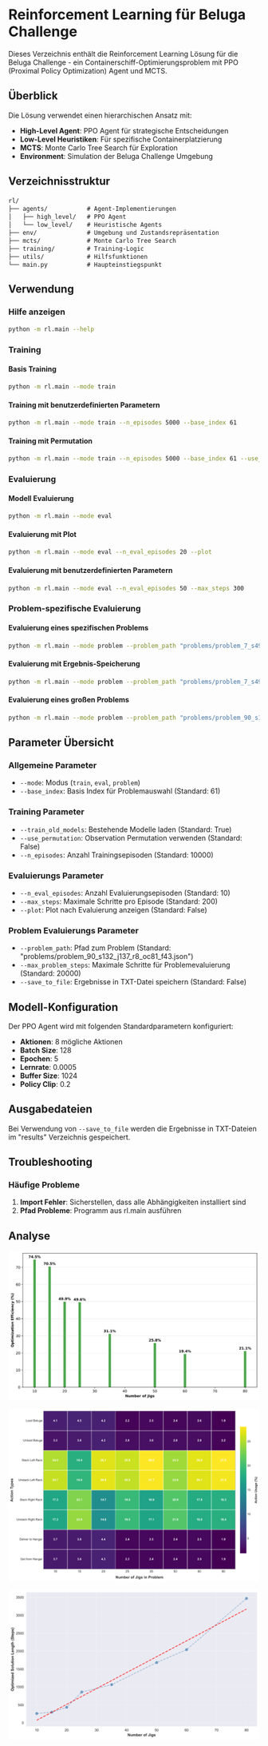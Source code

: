# Reinforcement Learning für Beluga Challenge

Dieses Verzeichnis enthält die Reinforcement Learning Lösung für die Beluga Challenge - ein Containerschiff-Optimierungsproblem mit PPO (Proximal Policy Optimization) Agent und MCTS.

## Überblick

Die Lösung verwendet einen hierarchischen Ansatz mit:
- **High-Level Agent**: PPO Agent für strategische Entscheidungen
- **Low-Level Heuristiken**: Für spezifische Containerplatzierung
- **MCTS**: Monte Carlo Tree Search für Exploration
- **Environment**: Simulation der Beluga Challenge Umgebung

## Verzeichnisstruktur

```
rl/
├── agents/           # Agent-Implementierungen
│   ├── high_level/   # PPO Agent
│   └── low_level/    # Heuristische Agents
├── env/              # Umgebung und Zustandsrepräsentation
├── mcts/             # Monte Carlo Tree Search
├── training/         # Training-Logic
├── utils/            # Hilfsfunktionen
└── main.py           # Haupteinstiegspunkt
```

## Verwendung

### Hilfe anzeigen
```bash
python -m rl.main --help
```

### Training

#### Basis Training
```bash
python -m rl.main --mode train
```

#### Training mit benutzerdefinierten Parametern
```bash
python -m rl.main --mode train --n_episodes 5000 --base_index 61
```

#### Training mit Permutation
```bash
python -m rl.main --mode train --n_episodes 5000 --base_index 61 --use_permutation
```
### Evaluierung

#### Modell Evaluierung
```bash
python -m rl.main --mode eval
```

#### Evaluierung mit Plot
```bash
python -m rl.main --mode eval --n_eval_episodes 20 --plot
```

#### Evaluierung mit benutzerdefinierten Parametern
```bash
python -m rl.main --mode eval --n_eval_episodes 50 --max_steps 300
```

### Problem-spezifische Evaluierung

#### Evaluierung eines spezifischen Problems
```bash
python -m rl.main --mode problem --problem_path "problems/problem_7_s49_j5_r2_oc85_f6.json"
```

#### Evaluierung mit Ergebnis-Speicherung
```bash
python -m rl.main --mode problem --problem_path "problems/problem_7_s49_j5_r2_oc85_f6.json" --save_to_file
```

#### Evaluierung eines großen Problems
```bash
python -m rl.main --mode problem --problem_path "problems/problem_90_s132_j137_r8_oc81_f43.json" --max_problem_steps 50000 --save_to_file
```

## Parameter Übersicht

### Allgemeine Parameter
- `--mode`: Modus (`train`, `eval`, `problem`)
- `--base_index`: Basis Index für Problemauswahl (Standard: 61)

### Training Parameter
- `--train_old_models`: Bestehende Modelle laden (Standard: True)
- `--use_permutation`: Observation Permutation verwenden (Standard: False)
- `--n_episodes`: Anzahl Trainingsepisoden (Standard: 10000)

### Evaluierungs Parameter
- `--n_eval_episodes`: Anzahl Evaluierungsepisoden (Standard: 10)
- `--max_steps`: Maximale Schritte pro Episode (Standard: 200)
- `--plot`: Plot nach Evaluierung anzeigen (Standard: False)

### Problem Evaluierungs Parameter
- `--problem_path`: Pfad zum Problem (Standard: "problems/problem_90_s132_j137_r8_oc81_f43.json")
- `--max_problem_steps`: Maximale Schritte für Problemevaluierung (Standard: 20000)
- `--save_to_file`: Ergebnisse in TXT-Datei speichern (Standard: False)


## Modell-Konfiguration

Der PPO Agent wird mit folgenden Standardparametern konfiguriert:
- **Aktionen**: 8 mögliche Aktionen
- **Batch Size**: 128
- **Epochen**: 5
- **Lernrate**: 0.0005
- **Buffer Size**: 1024
- **Policy Clip**: 0.2

## Ausgabedateien

Bei Verwendung von `--save_to_file` werden die Ergebnisse in TXT-Dateien im "results" Verzeichnis gespeichert.

## Troubleshooting

### Häufige Probleme
1. **Import Fehler**: Sicherstellen, dass alle Abhängigkeiten installiert sind
2. **Pfad Probleme**: Programm aus rl.main ausführen

## Analyse

![Bild1](../docs/Bild1.svg)

![Bild2](../docs/Bild2.svg)

![Bild3](../docs/Bild3.svg)